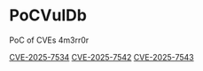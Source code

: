 # PoCVulDb
PoC of CVEs 4m3rr0r


[CVE-2025-7534](https://github.com/4m3rr0r/PoCVulDb/blob/main/CVE-2025-7534.md)
[CVE-2025-7542](https://github.com/4m3rr0r/PoCVulDb/blob/main/CVE-2025-7542.md)
[CVE-2025-7543](https://github.com/4m3rr0r/PoCVulDb/blob/main/CVE-2025-7543.md)
